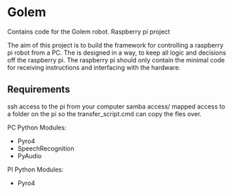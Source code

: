 # Golem
Contains code for the Golem robot. Raspberry pi project

The aim of this project is to build the framework for controlling a raspberry pi robot from a PC.
The is designed in a way, to keep all logic and decisions off the raspberry pi.
The raspberry pi should only contain the minimal code for receiving instructions and interfacing with the hardware.

## Requirements

ssh access to the pi from your computer
samba access/ mapped access to a folder on the pi so the transfer_script.cmd can copy the fles over.

PC Python Modules:
* Pyro4
* SpeechRecognition
* PyAudio

PI Python Modules:
* Pyro4